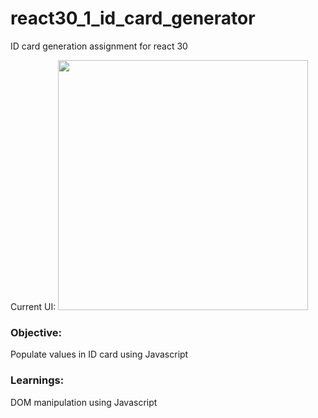 # react30_1_id_card_generator
ID card generation assignment for react 30

Current UI:
<img src="https://res.cloudinary.com/dk22rcdch/image/upload/v1602008056/Blogimages/Screenshot_2020-10-06_at_11.42.58_PM_m3eath.png" height="400"/>

### Objective:
Populate values in ID card using Javascript

### Learnings:
DOM manipulation using Javascript

